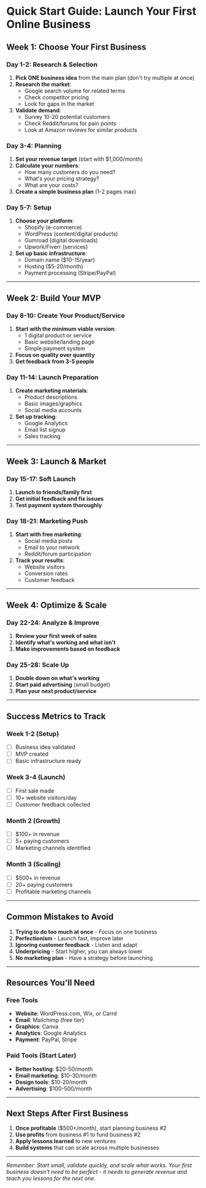 # Quick Start Guide: Launch Your First Online Business

## Week 1: Choose Your First Business

### Day 1-2: Research & Selection
1. **Pick ONE business idea** from the main plan (don't try multiple at once)
2. **Research the market**:
   - Google search volume for related terms
   - Check competitor pricing
   - Look for gaps in the market
3. **Validate demand**:
   - Survey 10-20 potential customers
   - Check Reddit/forums for pain points
   - Look at Amazon reviews for similar products

### Day 3-4: Planning
1. **Set your revenue target** (start with $1,000/month)
2. **Calculate your numbers**:
   - How many customers do you need?
   - What's your pricing strategy?
   - What are your costs?
3. **Create a simple business plan** (1-2 pages max)

### Day 5-7: Setup
1. **Choose your platform**:
   - Shopify (e-commerce)
   - WordPress (content/digital products)
   - Gumroad (digital downloads)
   - Upwork/Fiverr (services)
2. **Set up basic infrastructure**:
   - Domain name ($10-15/year)
   - Hosting ($5-20/month)
   - Payment processing (Stripe/PayPal)

---

## Week 2: Build Your MVP

### Day 8-10: Create Your Product/Service
1. **Start with the minimum viable version**:
   - 1 digital product or service
   - Basic website/landing page
   - Simple payment system
2. **Focus on quality over quantity**
3. **Get feedback from 3-5 people**

### Day 11-14: Launch Preparation
1. **Create marketing materials**:
   - Product descriptions
   - Basic images/graphics
   - Social media accounts
2. **Set up tracking**:
   - Google Analytics
   - Email list signup
   - Sales tracking

---

## Week 3: Launch & Market

### Day 15-17: Soft Launch
1. **Launch to friends/family first**
2. **Get initial feedback and fix issues**
3. **Test payment system thoroughly**

### Day 18-21: Marketing Push
1. **Start with free marketing**:
   - Social media posts
   - Email to your network
   - Reddit/forum participation
2. **Track your results**:
   - Website visitors
   - Conversion rates
   - Customer feedback

---

## Week 4: Optimize & Scale

### Day 22-24: Analyze & Improve
1. **Review your first week of sales**
2. **Identify what's working and what isn't**
3. **Make improvements based on feedback**

### Day 25-28: Scale Up
1. **Double down on what's working**
2. **Start paid advertising** (small budget)
3. **Plan your next product/service**

---

## Success Metrics to Track

### Week 1-2 (Setup)
- [ ] Business idea validated
- [ ] MVP created
- [ ] Basic infrastructure ready

### Week 3-4 (Launch)
- [ ] First sale made
- [ ] 10+ website visitors/day
- [ ] Customer feedback collected

### Month 2 (Growth)
- [ ] $100+ in revenue
- [ ] 5+ paying customers
- [ ] Marketing channels identified

### Month 3 (Scaling)
- [ ] $500+ in revenue
- [ ] 20+ paying customers
- [ ] Profitable marketing channels

---

## Common Mistakes to Avoid

1. **Trying to do too much at once** - Focus on one business
2. **Perfectionism** - Launch fast, improve later
3. **Ignoring customer feedback** - Listen and adapt
4. **Underpricing** - Start higher, you can always lower
5. **No marketing plan** - Have a strategy before launching

---

## Resources You'll Need

### Free Tools
- **Website**: WordPress.com, Wix, or Carrd
- **Email**: Mailchimp (free tier)
- **Graphics**: Canva
- **Analytics**: Google Analytics
- **Payment**: PayPal, Stripe

### Paid Tools (Start Later)
- **Better hosting**: $20-50/month
- **Email marketing**: $10-30/month
- **Design tools**: $10-20/month
- **Advertising**: $100-500/month

---

## Next Steps After First Business

1. **Once profitable** ($500+/month), start planning business #2
2. **Use profits** from business #1 to fund business #2
3. **Apply lessons learned** to new ventures
4. **Build systems** that can scale across multiple businesses

---

*Remember: Start small, validate quickly, and scale what works. Your first business doesn't need to be perfect - it needs to generate revenue and teach you lessons for the next one.* 